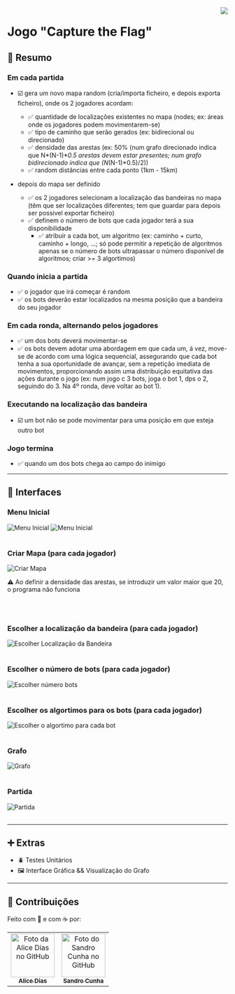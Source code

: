 <img align="right" src="https://visitor-badge.laobi.icu/badge?page_id=heyliceeee.capture-the-flag" />

# Jogo "Capture the Flag"
## 📌 Resumo
### Em cada partida
  - ☑️ gera um novo mapa random (cria/importa ficheiro, e depois exporta ficheiro), onde os 2 jogadores acordam:
    - ✅ quantidade de localizações existentes no mapa (nodes; ex: áreas onde os jogadores podem movimentarem-se)
    - ✅ tipo de caminho que serão gerados (ex: bidirecional ou direcionado)
    - ✅ densidade das arestas (ex: 50% (num grafo direcionado indica que N*(N-1)**0.5 arestas devem estar presentes; num grafo bidirecionado indica que (N*(N-1)*0.5)/2))
    - ✅ random distâncias entre cada ponto (1km - 15km)
      
 - depois do mapa ser definido
   - ✅ os 2 jogadores selecionam a localização das bandeiras no mapa (têm que ser localizações diferentes; tem que guardar para depois ser possivel exportar ficheiro)
   - ✅ definem o número de bots que cada jogador terá a sua disponibilidade
     - ✅ atribuir a cada bot, um algoritmo (ex: caminho + curto, caminho + longo, ...; só pode permitir a repetição de algoritmos apenas se o número de bots ultrapassar o número disponível de algoritmos; criar >= 3 algortimos)

### Quando inicia a partida
 - ✅ o jogador que irá começar é random
 - ✅ os bots deverão estar localizados na mesma posição que a bandeira do seu jogador

### Em cada ronda, alternando pelos jogadores
 - ✅ um dos bots deverá movimentar-se
 - ✅ os bots devem adotar uma abordagem em que cada um, á vez, move-se de acordo com uma lógica sequencial, assegurando que cada bot tenha a sua oportunidade de avançar, sem a repetição imediata de movimentos, proporcionando assim uma distribuição equitativa das ações durante o jogo (ex: num jogo c 3 bots, joga o bot 1, dps o 2, seguindo do 3. Na 4º ronda, deve voltar ao bot 1).

### Executando na localização das bandeira
 - ☑️ um bot não se pode movimentar para uma posição em que esteja outro bot

### Jogo termina
 - ✅ quando um dos bots chega ao campo do inimigo
  
___
## 🧩 Interfaces
### Menu Inicial
![Menu Inicial](https://media.discordapp.net/attachments/697858645559476265/1202632805708726282/image.png?ex=65ce2a14&is=65bbb514&hm=f4ce3cb7ff05bdb06f07a5000e057449a9babeabf9967f92b6f5d8428fe17fa7&=&format=webp&quality=lossless)
![Menu Inicial](https://media.discordapp.net/attachments/697858645559476265/1202633064061341696/image.png?ex=65ce2a52&is=65bbb552&hm=4bc53a38d177d6e4af8c962f36ddb13a97698751c84fa072bb3d7fdf5954cf42&=&format=webp&quality=lossless)
<br></br>

### Criar Mapa (para cada jogador)
![Criar Mapa](https://media.discordapp.net/attachments/697858645559476265/1202633551703449630/image.png?ex=65ce2ac6&is=65bbb5c6&hm=a8c72625c94be5819dfb93648b0da0fd11cf2dda58c5c441b9b53edfcb185f66&=&format=webp&quality=lossless)
<p>⚠️ Ao definir a densidade das arestas, se introduzir um valor maior que 20, o programa não funciona</p>
<br></br>

### Escolher a localização da bandeira (para cada jogador)
![Escolher Localização da Bandeira](https://media.discordapp.net/attachments/697858645559476265/1202634754873237554/image.png?ex=65ce2be5&is=65bbb6e5&hm=88ffd18aa4570223a55a17d87b4a46c11f978158ed907a8e29d241025cb99cf4&=&format=webp&quality=lossless)
<br></br>

### Escolher o número de bots (para cada jogador)
![Escolher número bots](https://media.discordapp.net/attachments/697858645559476265/1202634891196375071/image.png?ex=65ce2c05&is=65bbb705&hm=b31747ab78d2e028790443221c713927587346d513bab0af2dc31ae988db3794&=&format=webp&quality=lossless)
<br></br>

### Escolher os algortimos para os bots (para cada jogador)
![Escolher o algortimo para cada bot](https://media.discordapp.net/attachments/1167228808735228016/1198922296094621706/image.png?ex=65c9e4e6&is=65b76fe6&hm=d64f1eecff8d2bba51291920e67dd5b3423f07362a9f05fa0196a90ae5eb6b21&=&format=webp&quality=lossless)
<br></br>

### Grafo
![Grafo](https://media.discordapp.net/attachments/697858645559476265/1204752096235094037/image.png?ex=65d5dfd2&is=65c36ad2&hm=43c1a203a729203faaa24d9f6cda805e4b80440864c8940cf0fb6429ff2ebc23&=&format=webp&quality=lossless)
<br></br>

### Partida
![Partida](https://media.discordapp.net/attachments/1167228808735228016/1199498565639213169/image.png?ex=65cbfd97&is=65b98897&hm=65ce749e4991d29d24b1e11ceea9c260c02d421ecbcf7b0ae4c7e45da1660684&=&format=webp&quality=lossless)
<br></br>

___
## ➕ Extras
- 🪲 Testes Unitários
- 🖼️ Interface Gráfica && Visualização do Grafo

___
## 🤝 Contribuições

Feito com 💜 e com ☕ por:

<table>
  <tr>
    <td align="center">
      <a href="https://github.com/heyliceeee">
        <img src="https://github.com/heyliceeee.png" width="100px;" alt="Foto da Alice Dias no GitHub"/><br>
        <sub>
          <b>Alice Dias</b>
        </sub>
      </a>
    </td>

<td align="center">
      <a href="https://github.com/SandroCunha8200785">
        <img src="https://github.com/SandroCunha8200785.png" width="100px;" alt="Foto do Sandro Cunha no GitHub"/><br>
        <sub>
          <b>Sandro Cunha</b>
        </sub>
      </a>
    </td>
  </tr>
</table>
